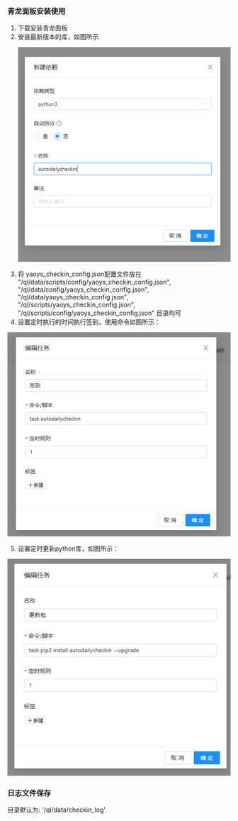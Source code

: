 ### 青龙面板安装使用

1. 下载安装青龙面板
2. 安装最新版本的库，如图所示
    <p align="center">
      <img src="images/qinglong_1.png"  alt=""/>
    </p>
3. 将 yaoys_checkin_config.json配置文件放在
   "/ql/data/scripts/config/yaoys_checkin_config.json",
   "/ql/data/config/yaoys_checkin_config.json",
   "/ql/data/yaoys_checkin_config.json",
   "/ql/scripts/yaoys_checkin_config.json",
   "/ql/scripts/config/yaoys_checkin_config.json"
   目录均可
4. 设置定时执行的时间执行签到，使用命令如图所示：

  <p align="center">
    <img src="images/qinglong_2.png"  alt=""/>
  </p>

5. 设置定时更新python库，如图所示：

  <p align="center">
    <img src="images/qinglong_3.png"  alt=""/>
  </p>

### 日志文件保存

目录默认为: '/ql/data/checkin_log'